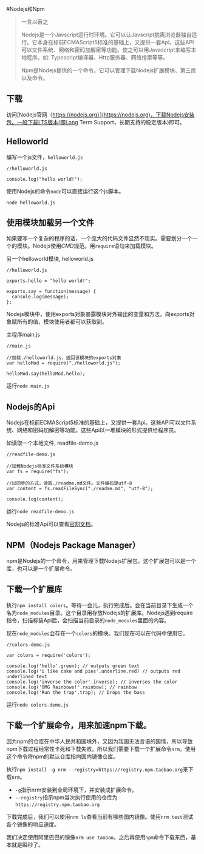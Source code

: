 #Nodejs和Npm

> 一言以蔽之
>
> Nodejs是一个Javscript运行时环境。它可以让Javscript脱离浏览器独自运行。它本身在标前ECMAScript5标准的基础上，又提供一套Api。这些API可以文件系统、网络和密码加解密等功能。使之可以用Javascript来编写本地程序。如: Typescript编译器、Http服务器、网络抢票等等。
>
> Npm是Nodejs提供的一个命令。它可以管理下载Nodejs扩展模块、第三库以及命令。

## 下载

访问[Nodejs官网（https://nodejs.org）](https://nodejs.org)，下载Nodejs安装包。一般下载LTS版本(即Long Term Support，长期支持的稳定版本)即可。

## Helloworld

编写一个js文件，`helloworld.js`

    //helloworld.js

    console.log("hello world!");

使用Nodejs的命令`node`可以直接运行这个js脚本。

`node helloworld.js`

## 使用模块加载另一个文件

如果要写一个复杂的程序的话，一个庞大的代码文件显然不现实。需要划分一个一个的模块。Nodejs使用*CMD*规范。用`require`语句来加载模块。

另一个helloworld模块, helloworld.js

    //helloworld.js

    exports.hello = "hello world!";

    exports.say = function(message) {
      console.log(message);
    };

Nodejs模块中，使用exports对象暴露模块对外输出的变量和方法。向exports对象赋所有的值，模块使用者都可以获取到。

主程序main.js

    //main.js

    //加载./helloworld.js，返回该模块的exports对象
    var helloMod = require("./helloworld.js");

    helloMod.say(helloMod.hello);

运行`node main.js`

## Nodejs的Api

Nodejs在标前ECMAScript5标准的基础上，又提供一套Api。这些API可以文件系统、网络和密码加解密等功能。这些Api以一堆模块的形式提供给程序员。

如读取一个本地文件, readfile-demo.js

    //readfile-demo.js

    //加载Nodejs标准文件系统模块
    var fs = require("fs");

    //以同步的方式，读取./readme.md文件。文件编码是utf-8
    var content = fs.readFileSync("./readme.md", "utf-8");

    console.log(content);

运行`node readfile-demo.js`

Nodejs的标准Api可以查看[官网文档](https://nodejs.org/dist/latest-v6.x/docs/api/)。

## NPM（Nodejs Package Manager）

npm是Nodejs的一个命令，用来管理下载Nodejs扩展包。这个扩展包可以是一个库，也可以是一个扩展命令。

## 下载一个扩展库

执行`npm install colors`。等待一会儿，执行完成后。会在当前目录下生成一个名为`node_modules`目录。这个目录用存放Nodejs的扩展库。Nodejs遇到require指令，扫描标装Api后，会扫描当前目录的`node_modules`里面的内容。

现在`node_modules`会存在一个`colors`的模块。我们现在可以在代码中使用它。


    //colors-demo.js

    var colors = require('colors');

    console.log('hello'.green); // outputs green text
    console.log('i like cake and pies'.underline.red) // outputs red underlined text
    console.log('inverse the color'.inverse); // inverses the color
    console.log('OMG Rainbows!'.rainbow); // rainbow
    console.log('Run the trap'.trap); // Drops the bass

运行`node colors-demo.js`

## 下载一个扩展命令，用来加速npm下载。

因为npm的仓库在中华人民共和国境外，又因为我国无法言语的国情，所以导致npm下载过程经常性卡死和下载失败。所以我们需要下载一个扩展命令`nrm`。使用这个命令将npm的默认仓库指向国内镜像仓库。

执行`npm install -g nrm --registry=https://registry.npm.taobao.org`来下载`nrm`。

* `-g`指示nrm安装到全局环境下，并安装成扩展命令。
* `--registry`指示npm当次执行使用的仓库为`https://registry.npm.taobao.org`

下载完成后，我们可以使用`nrm ls`查看当前有哪些国内镜像。使用`nrm test`测试各个镜像的响应速度。

我们决定使用阿里巴巴的镜像`nrm use taobao`。之后再使用`npm`命令下载东西，基本就是瞬秒了。
